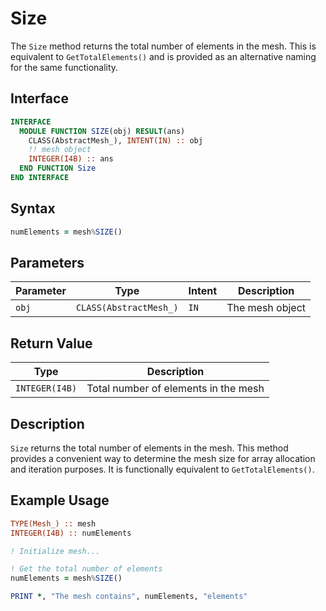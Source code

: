 # Size

The `Size` method returns the total number of elements in the mesh. This is equivalent to `GetTotalElements()` and is provided as an alternative naming for the same functionality.

## Interface

```fortran
INTERFACE
  MODULE FUNCTION SIZE(obj) RESULT(ans)
    CLASS(AbstractMesh_), INTENT(IN) :: obj
    !! mesh object
    INTEGER(I4B) :: ans
  END FUNCTION Size
END INTERFACE
```

## Syntax

```fortran
numElements = mesh%SIZE()
```

## Parameters

| Parameter | Type                   | Intent | Description     |
| --------- | ---------------------- | ------ | --------------- |
| `obj`     | `CLASS(AbstractMesh_)` | `IN`   | The mesh object |

## Return Value

| Type           | Description                          |
| -------------- | ------------------------------------ |
| `INTEGER(I4B)` | Total number of elements in the mesh |

## Description

`Size` returns the total number of elements in the mesh. This method provides a convenient way to determine the mesh size for array allocation and iteration purposes. It is functionally equivalent to `GetTotalElements()`.

## Example Usage

```fortran
TYPE(Mesh_) :: mesh
INTEGER(I4B) :: numElements

! Initialize mesh...

! Get the total number of elements
numElements = mesh%SIZE()

PRINT *, "The mesh contains", numElements, "elements"
```
